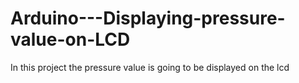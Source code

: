 # Arduino---Displaying-pressure-value-on-LCD
In this project the pressure value is going to be displayed on the lcd
